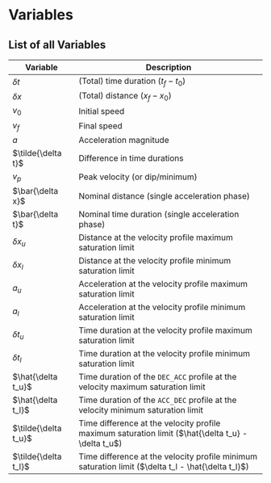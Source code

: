 # Variables

## List of all Variables

Variable 				| Description
------------------------|---------------------------------------------------------------
$\delta t$ 				| (Total) time duration ($t_f - t_0$)
$\delta x$ 				| (Total) distance ($x_f - x_0$)
$v_0$ 					| Initial speed
$v_f$ 					| Final speed
$a$ 					| Acceleration magnitude
$\tilde{\delta t}$ 		| Difference in time durations 
$v_p$ 					| Peak velocity (or dip/minimum)
$\bar{\delta x}$ 		| Nominal distance (single acceleration phase)
$\bar{\delta t}$ 		| Nominal time duration (single acceleration phase)
$\delta x_u$ 			| Distance at the velocity profile maximum saturation limit
$\delta x_l$ 			| Distance at the velocity profile minimum saturation limit
$a_u$ 					| Acceleration at the velocity profile maximum saturation limit
$a_l$ 					| Acceleration at the velocity profile minimum saturation limit
$\delta t_u$ 			| Time duration at the velocity profile maximum saturation limit
$\delta t_l$ 			| Time duration at the velocity profile minimum saturation limit
$\hat{\delta t_u}$ 		| Time duration of the `DEC_ACC` profile at the velocity maximum saturation limit
$\hat{\delta t_l}$ 		| Time duration of the `ACC_DEC` profile at the velocity minimum saturation limit
$\tilde{\delta t_u}$ 	| Time difference at the velocity profile maximum saturation limit ($\hat{\delta t_u} - \delta t_u$)
$\tilde{\delta t_l}$ 	| Time difference at the velocity profile minimum saturation limit ($\delta t_l - \hat{\delta t_l}$)